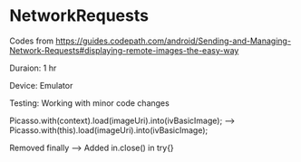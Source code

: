 # NetworkRequests

Codes from https://guides.codepath.com/android/Sending-and-Managing-Network-Requests#displaying-remote-images-the-easy-way

Duraion: 1 hr

Device: Emulator

Testing: Working with minor code changes

Picasso.with(context).load(imageUri).into(ivBasicImage); --> Picasso.with(this).load(imageUri).into(ivBasicImage);

Removed finally --> Added in.close() in try{}
